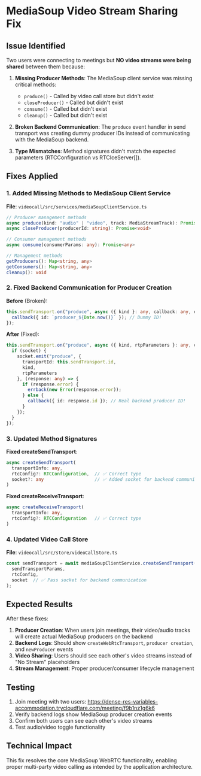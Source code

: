 # MediaSoup Video Stream Sharing Fix

## Issue Identified
Two users were connecting to meetings but **NO video streams were being shared** between them because:

1. **Missing Producer Methods**: The MediaSoup client service was missing critical methods:
   - `produce()` - Called by video call store but didn't exist
   - `closeProducer()` - Called but didn't exist
   - `consume()` - Called but didn't exist
   - `cleanup()` - Called but didn't exist

2. **Broken Backend Communication**: The `produce` event handler in send transport was creating dummy producer IDs instead of communicating with the MediaSoup backend.

3. **Type Mismatches**: Method signatures didn't match the expected parameters (RTCConfiguration vs RTCIceServer[]).

## Fixes Applied

### 1. Added Missing Methods to MediaSoup Client Service

**File**: `videocall/src/services/mediaSoupClientService.ts`

```typescript
// Producer management methods
async produce(kind: "audio" | "video", track: MediaStreamTrack): Promise<any>
async closeProducer(producerId: string): Promise<void>

// Consumer management methods  
async consume(consumerParams: any): Promise<any>

// Management methods
getProducers(): Map<string, any>
getConsumers(): Map<string, any>
cleanup(): void
```

### 2. Fixed Backend Communication for Producer Creation

**Before** (Broken):
```typescript
this.sendTransport.on("produce", async ({ kind }: any, callback: any, errback: any) => {
  callback({ id: `producer_${Date.now()}` }); // Dummy ID!
});
```

**After** (Fixed):
```typescript
this.sendTransport.on("produce", async ({ kind, rtpParameters }: any, callback: any, errback: any) => {
  if (socket) {
    socket.emit("produce", {
      transportId: this.sendTransport.id,
      kind,
      rtpParameters
    }, (response: any) => {
      if (response.error) {
        errback(new Error(response.error));
      } else {
        callback({ id: response.id }); // Real backend producer ID!
      }
    });
  }
});
```

### 3. Updated Method Signatures

**Fixed createSendTransport**:
```typescript
async createSendTransport(
  transportInfo: any,
  rtcConfig?: RTCConfiguration,  // ✅ Correct type
  socket?: any                   // ✅ Added socket for backend communication
)
```

**Fixed createReceiveTransport**:
```typescript
async createReceiveTransport(
  transportInfo: any,
  rtcConfig?: RTCConfiguration   // ✅ Correct type
)
```

### 4. Updated Video Call Store

**File**: `videocall/src/store/videoCallStore.ts`

```typescript
const sendTransport = await mediaSoupClientService.createSendTransport(
  sendTransportParams,
  rtcConfig,
  socket  // ✅ Pass socket for backend communication
);
```

## Expected Results

After these fixes:

1. **Producer Creation**: When users join meetings, their video/audio tracks will create actual MediaSoup producers on the backend
2. **Backend Logs**: Should show `createWebRtcTransport`, `producer creation`, and `newProducer` events
3. **Video Sharing**: Users should see each other's video streams instead of "No Stream" placeholders
4. **Stream Management**: Proper producer/consumer lifecycle management

## Testing

1. Join meeting with two users: https://dense-res-variables-accommodation.trycloudflare.com/meeting/f9b1nz1g6k6
2. Verify backend logs show MediaSoup producer creation events
3. Confirm both users can see each other's video streams
4. Test audio/video toggle functionality

## Technical Impact

This fix resolves the core MediaSoup WebRTC functionality, enabling proper multi-party video calling as intended by the application architecture.
